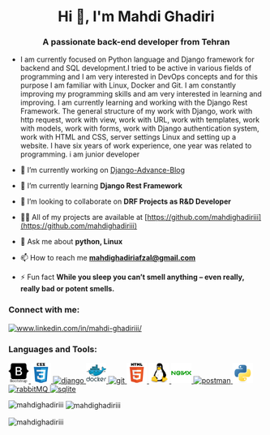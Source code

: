 <h1 align="center">Hi 👋, I'm Mahdi Ghadiri</h1>
<h3 align="center">A passionate back-end developer from Tehran</h3>
</ul>
  <p class="head"></p>
  <ul>
    <li>I am currently focused on Python language and Django framework for backend and SQL development.I tried to be active in various fields of programming and I am very interested in DevOps concepts and for this purpose I am familiar with Linux, Docker and Git. I am constantly improving my programming skills and am very interested in learning and improving. I am currently learning and working with the Django Rest Framework. The general structure of my work with Django, work with http request, work with view, work with URL, work with templates, work with models, work with forms, work with Django authentication system, work with HTML and CSS, server settings Linux and setting up a website.
I have six years of work experience, one year was related to programming. i am junior developer</li>
  </ul>

- 🔭 I’m currently working on [Django-Advance-Blog](https://github.com/mahdighadiriii/Django-Advance-Blog)

- 🌱 I’m currently learning **Django Rest Framework**

- 👯 I’m looking to collaborate on **DRF Projects as R&D Developer**

- 👨‍💻 All of my projects are available at [https://github.com/mahdighadiriii](https://github.com/mahdighadiriii)

- 💬 Ask me about **python, Linux**

- 📫 How to reach me **mahdighadiriafzal@gmail.com**

- ⚡ Fun fact **While you sleep you can’t smell anything – even really, really bad or potent smells.**

<h3 align="left">Connect with me:</h3>
<p align="left">
<a href="https://linkedin.com/in/www.linkedin.com/in/mahdi-ghadiriii/" target="blank"><img align="center" src="https://raw.githubusercontent.com/rahuldkjain/github-profile-readme-generator/master/src/images/icons/Social/linked-in-alt.svg" alt="www.linkedin.com/in/mahdi-ghadiriii/" height="30" width="40" /></a>
</p>

<h3 align="left">Languages and Tools:</h3>
<p align="left"> <a href="https://getbootstrap.com" target="_blank" rel="noreferrer"> <img src="https://raw.githubusercontent.com/devicons/devicon/master/icons/bootstrap/bootstrap-plain-wordmark.svg" alt="bootstrap" width="40" height="40"/> </a> <a href="https://www.w3schools.com/css/" target="_blank" rel="noreferrer"> <img src="https://raw.githubusercontent.com/devicons/devicon/master/icons/css3/css3-original-wordmark.svg" alt="css3" width="40" height="40"/> </a> <a href="https://www.djangoproject.com/" target="_blank" rel="noreferrer"> <img src="https://cdn.worldvectorlogo.com/logos/django.svg" alt="django" width="40" height="40"/> </a> <a href="https://www.docker.com/" target="_blank" rel="noreferrer"> <img src="https://raw.githubusercontent.com/devicons/devicon/master/icons/docker/docker-original-wordmark.svg" alt="docker" width="40" height="40"/> </a> <a href="https://git-scm.com/" target="_blank" rel="noreferrer"> <img src="https://www.vectorlogo.zone/logos/git-scm/git-scm-icon.svg" alt="git" width="40" height="40"/> </a> <a href="https://www.w3.org/html/" target="_blank" rel="noreferrer"> <img src="https://raw.githubusercontent.com/devicons/devicon/master/icons/html5/html5-original-wordmark.svg" alt="html5" width="40" height="40"/> </a> <a href="https://www.linux.org/" target="_blank" rel="noreferrer"> <img src="https://raw.githubusercontent.com/devicons/devicon/master/icons/linux/linux-original.svg" alt="linux" width="40" height="40"/> </a> <a href="https://www.nginx.com" target="_blank" rel="noreferrer"> <img src="https://raw.githubusercontent.com/devicons/devicon/master/icons/nginx/nginx-original.svg" alt="nginx" width="40" height="40"/> </a> <a href="https://postman.com" target="_blank" rel="noreferrer"> <img src="https://www.vectorlogo.zone/logos/getpostman/getpostman-icon.svg" alt="postman" width="40" height="40"/> </a> <a href="https://www.python.org" target="_blank" rel="noreferrer"> <img src="https://raw.githubusercontent.com/devicons/devicon/master/icons/python/python-original.svg" alt="python" width="40" height="40"/> </a> <a href="https://www.rabbitmq.com" target="_blank" rel="noreferrer"> <img src="https://www.vectorlogo.zone/logos/rabbitmq/rabbitmq-icon.svg" alt="rabbitMQ" width="40" height="40"/> </a> <a href="https://www.sqlite.org/" target="_blank" rel="noreferrer"> <img src="https://www.vectorlogo.zone/logos/sqlite/sqlite-icon.svg" alt="sqlite" width="40" height="40"/> </a> </p>

<p><img align="left" src="https://github-readme-stats.vercel.app/api/top-langs?username=mahdighadiriii&show_icons=true&locale=en&layout=compact" alt="mahdighadiriii" /></p>

<p>&nbsp;<img align="center" src="https://github-readme-stats.vercel.app/api?username=mahdighadiriii&show_icons=true&locale=en" alt="mahdighadiriii" /></p>

<p><img align="center" src="https://github-readme-streak-stats.herokuapp.com/?user=mahdighadiriii&" alt="mahdighadiriii" /></p>
